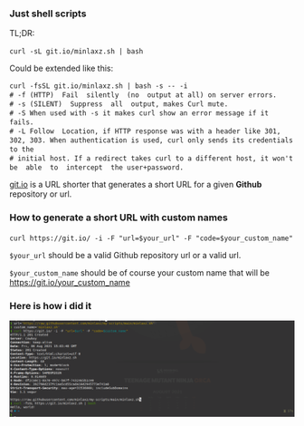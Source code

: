 ### Just shell scripts

TL;DR:

`curl -sL git.io/minlaxz.sh | bash`

Could be extended like this:

```shell
curl -fsSL git.io/minlaxz.sh | bash -s -- -i
# -f (HTTP)  Fail  silently  (no  output at all) on server errors.
# -s (SILENT)  Suppress  all  output, makes Curl mute.
# -S When used with -s it makes curl show an error message if it fails.
# -L Follow  Location, if HTTP response was with a header like 301, 302, 303. When authentication is used, curl only sends its credentials to the
# initial host. If a redirect takes curl to a different host, it won't  be  able  to  intercept  the user+password.
```

[git.io](https://git.io) is a URL shorter that generates a short URL for a given **Github** repository or url.

### How to generate a short URL with custom names

`curl https://git.io/ -i -F "url=$your_url" -F "code=$your_custom_name"`

`$your_url` should be a valid Github repository url or a valid url.

`$your_custom_name` should be of course your custom name that will be https://git.io/your_custom_name

### Here is how i did it

![](/images/ss.png)
